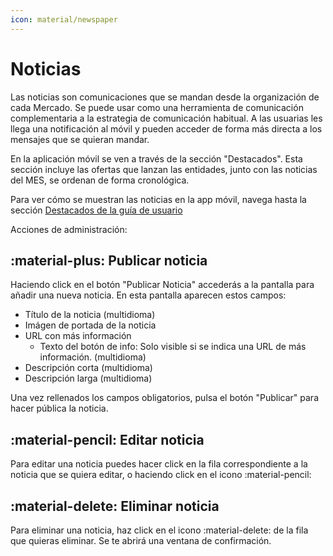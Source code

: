 ```yaml
---
icon: material/newspaper
---
```


# Noticias

Las noticias son comunicaciones que se mandan desde la organización de cada Mercado. Se puede usar como una herramienta
de comunicación complementaria a la estrategia de comunicación habitual. A las usuarias les llega una notificación 
al móvil y pueden acceder de forma más directa a los mensajes que se quieran mandar.

En la aplicación móvil se ven a través de la sección "Destacados". Esta sección incluye las ofertas que lanzan las entidades, 
junto con las noticias del MES, se ordenan de forma cronológica.

Para ver cómo se muestran las noticias en la app móvil, navega hasta la sección 
[Destacados de la guía de usuario](/docs/user/aplicacion_movil/destacados/)

Acciones de administración:

## :material-plus: Publicar noticia
Haciendo click en el botón "Publicar Noticia" accederás a la pantalla para añadir una nueva noticia. 
En esta pantalla aparecen estos campos:

  - Título de la noticia (multidioma)
  - Imágen de portada de la noticia
  - URL con más información
    - Texto del botón de info: Solo visible si se indica una URL de más información. (multidioma)
  - Descripción corta (multidioma)
  - Descripción larga (multidioma)

Una vez rellenados los campos obligatorios, pulsa el botón "Publicar" para hacer pública la noticia.

## :material-pencil: Editar noticia
Para editar una noticia puedes hacer click en la fila correspondiente a la noticia que se quiera editar, 
o haciendo click en el icono :material-pencil:

## :material-delete: Eliminar noticia
Para eliminar una noticia, haz click en el icono :material-delete: de la fila que quieras eliminar. 
Se te abrirá una ventana de confirmación.